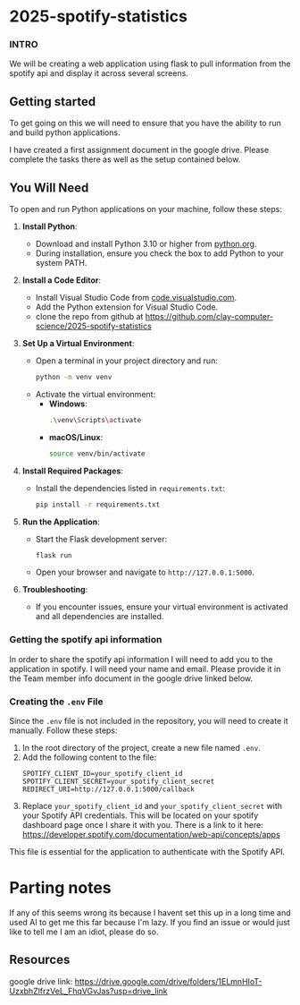 # 2025-spotify-statistics

### INTRO

We will be creating a web application using flask to pull information from the spotify api and display it across several screens.

## Getting started

To get going on this we will need to ensure that you have the ability to run and build python applications.

I have created a first assignment document in the google drive. Please complete the tasks there as well as the setup contained below. 

## You Will Need

To open and run Python applications on your machine, follow these steps:

1. **Install Python**:
   - Download and install Python 3.10 or higher from [python.org](https://www.python.org/).
   - During installation, ensure you check the box to add Python to your system PATH.

2. **Install a Code Editor**:
   - Install Visual Studio Code from [code.visualstudio.com](https://code.visualstudio.com/).
   - Add the Python extension for Visual Studio Code.
   - clone the repo from github at https://github.com/clay-computer-science/2025-spotify-statistics

3. **Set Up a Virtual Environment**:
   - Open a terminal in your project directory and run:
     ```bash
     python -m venv venv
     ```
   - Activate the virtual environment:
     - **Windows**:
       ```bash
       .\venv\Scripts\activate
       ```
     - **macOS/Linux**:
       ```bash
       source venv/bin/activate
       ```

4. **Install Required Packages**:
   - Install the dependencies listed in `requirements.txt`:
     ```bash
     pip install -r requirements.txt
     ```

5. **Run the Application**:
   - Start the Flask development server:
     ```bash
     flask run
     ```
   - Open your browser and navigate to `http://127.0.0.1:5000`.

6. **Troubleshooting**:
   - If you encounter issues, ensure your virtual environment is activated and all dependencies are installed.

### Getting the spotify api information
In order to share the  spotify api information I will need to add you to the application in spotify. I will need your name and email. Please provide it in the Team member info document in the google drive linked below. 

### Creating the `.env` File

Since the `.env` file is not included in the repository, you will need to create it manually. Follow these steps:

1. In the root directory of the project, create a new file named `.env`.
2. Add the following content to the file:
   ```env
   SPOTIFY_CLIENT_ID=your_spotify_client_id
   SPOTIFY_CLIENT_SECRET=your_spotify_client_secret
   REDIRECT_URI=http://127.0.0.1:5000/callback
   ```
3. Replace `your_spotify_client_id` and `your_spotify_client_secret` with your Spotify API credentials. This will be located on your spotify dashboard page once I share it with you. There is a link to it here: https://developer.spotify.com/documentation/web-api/concepts/apps

This file is essential for the application to authenticate with the Spotify API.

# Parting notes
If any of this seems wrong its because I havent set this up in a long time and used AI to get me this far because I'm lazy. If you find an issue or would just like to tell me I am an idiot, please do so. 

## Resources

google drive link: https://drive.google.com/drive/folders/1ELmnHIoT-UzxbhZlfrzVeL_FhqVGvJas?usp=drive_link
